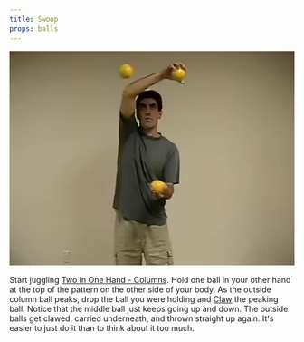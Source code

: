 ```yaml
---
title: Swoop
props: balls
---
```


![Swoop](/site/videos/poster/swoop.jpg)

Start juggling [Two in One Hand - Columns](/site/en/twoinonehand-columns/README.md). Hold one ball in your other hand at the top of the pattern on the other side of your body. As the outside column ball peaks, drop the ball you were holding and [Claw](/site/en/clawing/README.md) the peaking ball. Notice that the middle ball just keeps going up and down. The outside balls get clawed, carried underneath, and thrown straight up again. It's easier to just do it than to think about it too much.

